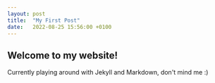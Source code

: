 ```yaml
---
layout: post
title:  "My First Post"
date:   2022-08-25 15:56:00 +0100
---
```

## Welcome to my website!
Currently playing around with Jekyll and Markdown, don't mind me :)